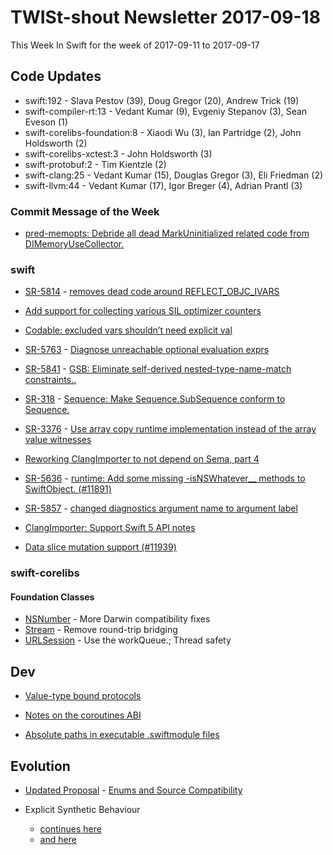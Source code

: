 # TWISt-shout Newsletter 2017-09-18
This Week In Swift for the week of 2017-09-11 to 2017-09-17

## Code Updates

* swift:192 - Slava Pestov (39), Doug Gregor (20), Andrew Trick (19)
* swift-compiler-rt:13 - Vedant Kumar (9), Evgeniy Stepanov (3), Sean Eveson (1)
* swift-corelibs-foundation:8 - Xiaodi Wu (3), Ian Partridge (2), John Holdsworth (2)
* swift-corelibs-xctest:3 - John Holdsworth (3)
* swift-protobuf:2 - Tim Kientzle (2)
* swift-clang:25 - Vedant Kumar (15), Douglas Gregor (3), Eli Friedman (2)
* swift-llvm:44 - Vedant Kumar (17), Igor Breger (4), Adrian Prantl (3)

### Commit Message of the Week

* [pred-memopts: Debride all dead MarkUninitialized related code from DIMemoryUseCollector.](https://github.com/apple/swift/commit/dd17536922d2182fa539f1cea6ce9746b91d919b)

### swift

* [SR-5814](https://bugs.swift.org/browse/SR-5814) - [removes dead code around REFLECT_OBJC_IVARS](https://github.com/apple/swift/commit/fcc95062e11f26b470110d1e23fb44e6074f2063)

* [Add support for collecting various SIL optimizer counters](https://github.com/apple/swift/commit/f0a39e9e1401f3de297b062e38093c55310c4545)

* [Codable: excluded vars shouldn’t need explicit val](https://github.com/apple/swift/commit/f90827e17b46a698d87b5e61fcc2b1bad341f904)

* [SR-5763](https://bugs.swift.org/browse/SR-5763) - [Diagnose unreachable optional evaluation exprs](https://github.com/apple/swift/commit/bbdc5461a9aeac912c5448f26e013aa6b5c3a7a5)

* [SR-5841](https://bugs.swift.org/browse/SR-5841) - [GSB: Eliminate self-derived nested-type-name-match constraints..](https://github.com/apple/swift/commit/1e21d8df8ac64c840923ed91d796079bf9b5a811)

* [SR-318](https://bugs.swift.org/browse/SR-318) - [Sequence: Make Sequence.SubSequence conform to Sequence.](https://github.com/apple/swift/commit/7dc8737c9c46e5d0c54fe36415e2fd8ed12b5dac)

* [SR-3376](https://bugs.swift.org/browse/SR-3376) - [Use array copy runtime implementation instead of the array value witnesses](https://github.com/apple/swift/commit/8a85a9efd599386518ae439abaeaf3dee5608d1d)

* [Reworking ClangImporter to not depend on Sema, part 4](https://github.com/apple/swift/commit/8998ff563573adc2ddd703d3b19a11cc5b8edd0f)

* [SR-5636](https://bugs.swift.org/browse/SR-5636) - [runtime: Add some missing -isNSWhatever__ methods to SwiftObject. (#11891)](https://github.com/apple/swift/commit/0bae31c1f0e84b1b44e1991bfc4b2e05a8693674)

* [SR-5857](https://bugs.swift.org/browse/SR-5857) - [changed diagnostics argument name to argument label](https://github.com/apple/swift/commit/81ab8a302d99c53eea0c8bc6ade2585df57e088c)

* [ClangImporter: Support Swift 5 API notes](https://github.com/apple/swift/commit/82fa3627a8cfb8fd745a317af9adb36bb78d1e1d)

* [Data slice mutation support (#11939)](https://github.com/apple/swift/commit/c8bbce6ef1dc9eed45af660b388dbf1cc3f5be0c)

  
### swift-corelibs

#### Foundation Classes

* [NSNumber](https://github.com/apple/swift-corelibs-foundation/commits/master/Foundation/NSNumber.swift) - More Darwin compatibility fixes
* [Stream](https://github.com/apple/swift-corelibs-foundation/commits/master/Foundation/Stream.swift) - Remove round-trip bridging
* [URLSession](https://github.com/apple/swift-corelibs-foundation/commits/master/Foundation/URLSession/URLSession.swift) - Use the workQueue.; Thread safety

## Dev

* [Value-type bound protocols](https://lists.swift.org/pipermail/swift-dev/Week-of-Mon-20170911/005313.html)

* [Notes on the coroutines ABI](https://lists.swift.org/pipermail/swift-dev/Week-of-Mon-20170911/005321.html)

* [Absolute paths in executable .swiftmodule files](https://lists.swift.org/pipermail/swift-dev/Week-of-Mon-20170911/005325.html)

## Evolution

* [Updated Proposal](https://github.com/jrose-apple/swift-evolution/blob/non-exhaustive-enums/proposals/nnnn-non-exhaustive-enums.md) - [Enums and Source Compatibility](https://lists.swift.org/pipermail/swift-evolution/Week-of-Mon-20170911/039765.html)

* Explicit Synthetic Behaviour
  * [continues here](https://lists.swift.org/pipermail/swift-evolution/Week-of-Mon-20170911/039679.html)
  * [and here](https://lists.swift.org/pipermail/swift-evolution/Week-of-Mon-20170911/039684.html) 
